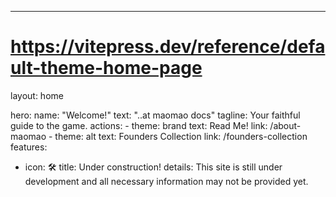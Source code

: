 ---
# https://vitepress.dev/reference/default-theme-home-page
layout: home

hero:
  name: "Welcome!"
  text: "..at maomao docs"
  tagline: Your faithful guide to the game.
  actions:
    - theme: brand
      text: Read Me!
      link: /about-maomao
    - theme: alt
      text: Founders Collection
      link: /founders-collection
features:
- icon: 🛠️
  title: Under construction!
  details: This site is still under development and all necessary information may not be provided yet.